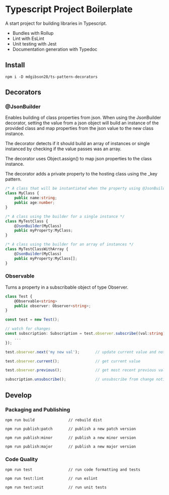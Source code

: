 # Typescript Project Boilerplate

A start project for building libraries in Typescript.

- Bundles with Rollup
- Lint with EsLint
- Unit testing with Jest
- Documentation generation with Typedoc

## Install

```node
npm i -D mdgibson28/ts-pattern-decorators
```

## Decorators

### @JsonBuilder

Enables building of class properties from json. When using the JsonBuilder decorator, setting the value from a json object will build an instance of the provided class and map properties from the json value to the new class instance.

The decorator detects if it should build an array of instances or single instanced by checking if the value passes was an array.

The decorator uses Object.assign() to map json properties to the class instance.

The decorator adds a private property to the hosting class using the _key pattern.

```typescript
/* A class that will be instantiated when the property using @JsonBuilder is set */
class MyClass {
    public name:string;
    public age:number;
}

/* A class using the builder for a single instance */
class MyTestClass {
    @JsonBuilder(MyClass) 
    public myProperty:MyClass;
}

/* A class using the builder for an array of instances */
class MyTestClassWithArray {
    @JsonBuilder(MyClass) 
    public myProperty:MyClass[];
}
```

### Observable

Turns a property in a subscribable object of type Observer.

```typescript
class Test {
    @Observable<string>
    public observer: Observer<string>;
}

const test = new Test();

// watch for changes
const subscription: Subscription = test.observer.subscribe((val:string) => {
    ...
});

test.observer.next('my new val');       // update current value and notify

test.observer.current();                // get current value

test.observer.previous();               // get most recent previous value

subscription.unsubscribe();             // unsubscribe from change notification
```


## Develop

### Packaging and Publishing

```node
npm run build               // rebuild dist
```

```node
npm run publish:patch       // publish a new patch version
```

```node
npm run publish:minor       // publish a new minor version
```

```node
npm run publish:major       // publish a new major version
```

### Code Quality

```node
npm run test                // run code formatting and tests
```

```node
npm run test:lint           // run eslint
```

```node
npm run test:unit           // run unit tests
```